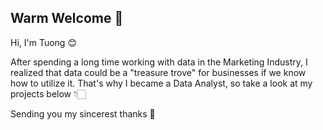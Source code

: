 ## Warm Welcome 👋

Hi, I'm Tuong 😊

After spending a long time working with data in the Marketing Industry, I realized that data could be a "treasure trove" for businesses if we know how to utilize it. That's why I became a Data Analyst, so take a look at my projects below 👇🏻 

Sending you my sincerest thanks 💛
